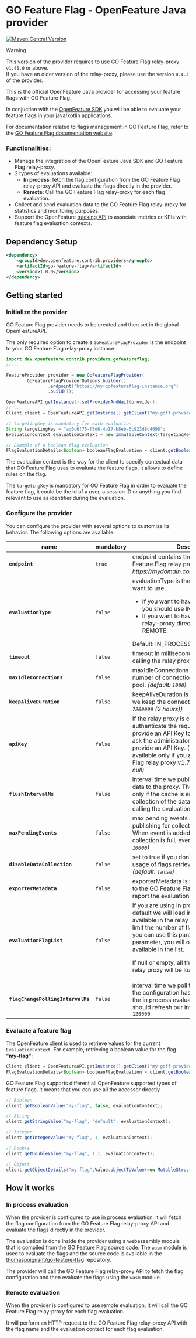 # GO Feature Flag - OpenFeature Java provider
[![Maven Central Version](https://img.shields.io/maven-central/v/dev.openfeature.contrib.providers/go-feature-flag?color=blue&style=flat-square)](https://search.maven.org/artifact/dev.openfeature.contrib.providers/go-feature-flag)


> [!WARNING]
> This version of the provider requires to use GO Feature Flag relay-proxy `v1.45.0` or above.  
> If you have an older version of the relay-proxy, please use the version `0.4.3` of the provider.

This is the official OpenFeature Java provider for accessing your feature flags with GO Feature Flag.

In conjuction with the [OpenFeature SDK](https://openfeature.dev/docs/reference/concepts/provider) you will be able to evaluate your feature flags in your java/kotlin applications.

For documentation related to flags management in GO Feature Flag, refer to the [GO Feature Flag documentation website](https://gofeatureflag.org/docs).

### Functionalities:

- Manage the integration of the OpenFeature Java SDK and GO Feature Flag relay-proxy.
- 2 types of evaluations available:
    - **In process**: fetch the flag configuration from the GO Feature Flag relay-proxy API and evaluate the flags directly in the provider.
    - **Remote**: Call the GO Feature Flag relay-proxy for each flag evaluation.
- Collect and send evaluation data to the GO Feature Flag relay-proxy for statistics and monitoring purposes.
- Support the OpenFeature [tracking API](https://openfeature.dev/docs/reference/concepts/tracking/) to associate metrics or KPIs with feature flag evaluation contexts.

## Dependency Setup

<!-- x-release-please-start-version -->
```xml
<dependency>
    <groupId>dev.openfeature.contrib.providers</groupId>
    <artifactId>go-feature-flag</artifactId>
    <version>1.0.0</version>
</dependency>
```
<!-- x-release-please-end-version -->

## Getting started
### Initialize the provider
GO Feature Flag provider needs to be created and then set in the global OpenFeatureAPI.

The only required option to create a `GoFeatureFlagProvider` is the endpoint to your GO Feature Flag relay-proxy instance.

```java
import dev.openfeature.contrib.providers.gofeatureflag;
//...

FeatureProvider provider = new GoFeatureFlagProvider(
        GoFeatureFlagProviderOptions.builder()
                .endpoint("https://my-gofeatureflag-instance.org")
                .build());

OpenFeatureAPI.getInstance().setProviderAndWait(provider);
// ...
Client client = OpenFeatureAPI.getInstance().getClient("my-goff-provider");

// targetingKey is mandatory for each evaluation
String targetingKey = "ad0c6f75-f5d6-4b17-b8eb-6c923d8d4698";
EvaluationContext evaluationContext = new ImmutableContext(targetingKey);

// Example of a boolean flag evaluation
FlagEvaluationDetails<Boolean> booleanFlagEvaluation = client.getBooleanValue("bool_targeting_match", false, evaluationContext);
```

The evaluation context is the way for the client to specify contextual data that GO Feature Flag uses to evaluate the feature flags, it allows to define rules on the flag.

The `targetingKey` is mandatory for GO Feature Flag in order to evaluate the feature flag, it could be the id of a user, a session ID or anything you find relevant to use as identifier during the evaluation.

### Configure the provider
You can configure the provider with several options to customize its behavior. The following options are available:


| name                              | mandatory | Description                                                                                                                                                                                                                                                                                                                                                                     |
|-----------------------------------|-----------|---------------------------------------------------------------------------------------------------------------------------------------------------------------------------------------------------------------------------------------------------------------------------------------------------------------------------------------------------------------------------------|
| **`endpoint`**                    | `true`    | endpoint contains the DNS of your GO Feature Flag relay proxy _(ex: https://mydomain.com/gofeatureflagproxy/)_                                                                                                                                                                                                                                                                  |
| **`evaluationType`**              | `false`   | evaluationType is the type of evaluation you want to use.<ul><li>If you want to have a local evaluation, you should use IN_PROCESS.</li><li>If you want to have an evaluation on the relay-proxy directly, you should use REMOTE.</li></ul>Default: IN_PROCESS<br/>                                                                                                             |
| **`timeout`**                     | `false`   | timeout in millisecond we are waiting when calling the relay proxy API. _(default: `10000`)_                                                                                                                                                                                                                                                                                    |
| **`maxIdleConnections`**          | `false`   | maxIdleConnections is the maximum number of connections in the connection pool. _(default: `1000`)_                                                                                                                                                                                                                                                                             |
| **`keepAliveDuration`**           | `false`   | keepAliveDuration is the time in millisecond we keep the connection open. _(default: `7200000` (2 hours))_                                                                                                                                                                                                                                                                      |
| **`apiKey`**                      | `false`   | If the relay proxy is configured to authenticate the requests, you should provide an API Key to the provider. Please ask the administrator of the relay proxy to provide an API Key. (This feature is available only if you are using GO Feature Flag relay proxy v1.7.0 or above). _(default: null)_                                                                           |
| **`flushIntervalMs`**             | `false`   | interval time we publish statistics collection data to the proxy. The parameter is used only if the cache is enabled, otherwise the collection of the data is done directly when calling the evaluation API. default: `1000` ms                                                                                                                                                 |
| **`maxPendingEvents`**            | `false`   | max pending events aggregated before publishing for collection data to the proxy. When event is added while events collection is full, event is omitted. _(default: `10000`)_                                                                                                                                                                                                   |
| **`disableDataCollection`**       | `false`   | set to true if you don't want to collect the usage of flags retrieved in the cache. _(default: `false`)_                                                                                                                                                                                                                                                                        |
| **`exporterMetadata`**            | `false`   | exporterMetadata is the metadata we send to the GO Feature Flag relay proxy when we report the evaluation data usage.                                                                                                                                                                                                                                                           |
| **`evaluationFlagList`**          | `false`   | If you are using in process evaluation, by default we will load in memory all the flags available in the relay proxy. If you want to limit the number of flags loaded in memory, you can use this parameter. By setting this parameter, you will only load the flags available in the list. <p>If null or empty, all the flags available in the relay proxy will be loaded.</p> |
| **`flagChangePollingIntervalMs`** | `false`   | interval time we poll the proxy to check if the configuration has changed. It is used for the in process evaluation to check if we should refresh our internal cache. default: `120000`                                                                                                                                                                                         |

### Evaluate a feature flag
The OpenFeature client is used to retrieve values for the current `EvaluationContext`. For example, retrieving a boolean value for the flag **"my-flag"**:

```java
Client client = OpenFeatureAPI.getInstance().getClient("my-goff-provider");
FlagEvaluationDetails<Boolean> booleanFlagEvaluation = client.getBooleanValue("bool_targeting_match", false, evaluationContext);
```

GO Feature Flag supports different all OpenFeature supported types of feature flags, it means that you can use all the accessor directly

```java
// Boolean
client.getBooleanValue("my-flag", false, evaluationContext);

// String
client.getStringValue("my-flag", "default", evaluationContext);

// Integer
client.getIntegerValue("my-flag", 1, evaluationContext);

// Double
client.getDoubleValue("my-flag", 1.1, evaluationContext);

// Object
client.getObjectDetails("my-flag",Value.objectToValue(new MutableStructure().add("default", "true")), evaluationContext);
```

## How it works
### In process evaluation
When the provider is configured to use in process evaluation, it will fetch the flag configuration from the GO Feature Flag relay-proxy API and evaluate the flags directly in the provider.

The evaluation is done inside the provider using a webassembly module that is compiled from the GO Feature Flag source code.
The `wasm` module is used to evaluate the flags and the source code is available in the [thomaspoignant/go-feature-flag](https://github.com/thomaspoignant/go-feature-flag/tree/main/wasm) repository.

The provider will call the GO Feature Flag relay-proxy API to fetch the flag configuration and then evaluate the flags using the `wasm` module.

### Remote evaluation
When the provider is configured to use remote evaluation, it will call the GO Feature Flag relay-proxy for each flag evaluation.

It will perform an HTTP request to the GO Feature Flag relay-proxy API with the flag name and the evaluation context for each flag evaluation.
